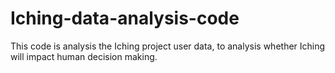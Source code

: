 # Iching-data-analysis-code
This code is analysis the Iching project user data, to analysis whether Iching will impact human decision making. 
